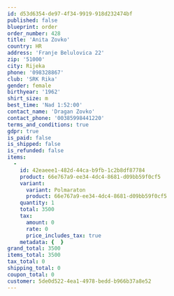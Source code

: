 ```yaml
---
id: d53d6354-de97-4f34-9919-918d232474bf
published: false
blueprint: order
order_number: 428
title: 'Anita Zovko'
country: HR
address: 'Franje Belulovica 22'
zip: '51000'
city: Rijeka
phone: '098328867'
club: 'SRK Rika'
gender: female
birthyear: '1962'
shirt_size: m
best_time: 'Nad 1:52:00'
contact_name: 'Dragan Zovko'
contact_phone: '00385998441220'
terms_and_conditions: true
gdpr: true
is_paid: false
is_shipped: false
is_refunded: false
items:
  -
    id: 42eaeee1-482d-44ca-b9fb-1c2b8df87784
    product: 66e767a9-ee34-4dc4-8681-d09bb59f0cf5
    variant:
      variant: Polmaraton
      product: 66e767a9-ee34-4dc4-8681-d09bb59f0cf5
    quantity: 1
    total: 3500
    tax:
      amount: 0
      rate: 0
      price_includes_tax: true
    metadata: {  }
grand_total: 3500
items_total: 3500
tax_total: 0
shipping_total: 0
coupon_total: 0
customer: 5de0d522-4ea1-4978-bedd-b966b37a8e52
---
```

